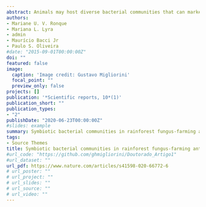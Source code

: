 ```yaml
---
abstract: Animals may host diverse bacterial communities that can markedly affect their behavioral physiology, ecology, and vulnerability to disease. Fungus-farming ants represent a classical example of mutualism that depends on symbiotic microorganisms. Unraveling the bacterial communities associated with fungus-farming ants is essential to understand the role of these microorganisms in the ant-fungus symbiosis. The bacterial community structure of five species of fungus-farmers (non-leaf-cutters; genera Mycocepurus, Mycetarotes, Mycetophylax, and Sericomyrmex) from three different environments in the Brazilian Atlantic rainforest (lowland forest, restinga forest, and sand dunes) was characterized with amplicon-based Illumina sequencing of 16 S ribosomal RNA gene. Possible differences in bacterial communities between ants internal to the nest (on the fungus garden) and external foragers were also investigated. Our results on the richness and diversity of associated bacteria provide novel evidence that these communities are host- and colony-specific in fungus-farming ants. Indeed, the bacterial communities associated with external foragers differ among the five species, and among colonies of the same species. Furthermore, bacterial communities from internal ants vs. foragers do not differ or differ only slightly within each ant species. This study highlights the importance of describing ant-associated bacterial communities to better understand this host-bacterial interaction in the social environment of insect colonies and provides the foundation for future studies on the ecological and evolutionary processes that drive the success of fungus-farming ants.
authors:
- Mariane U. V. Ronque
- Mariana L. Lyra
- admin
- Maurício Bacci Jr
- Paulo S. Oliveira
#date: "2015-09-01T00:00:00Z"
doi: ""
featured: false
image:
  caption: 'Image credit: Gustavo Migliorini'
  focal_point: ""
  preview_only: false
projects: []
publication: '*Scientific reports, 10*(1)'
publication_short: ""
publication_types:
- "2"
publishDate: "2020-06-23T00:00:00Z"
#slides: example
summary: Symbiotic bacterial communities in rainforest fungus-farming ants - evidence for species and colony specificity
tags:
- Source Themes
title: Symbiotic bacterial communities in rainforest fungus-farming ants - evidence for species and colony specificity
#url_code: "https://github.com/ghmigliorini/Doutorado_Artigo1"
#url_dataset: ""
url_pdf: https://www.nature.com/articles/s41598-020-66772-6
# url_poster: ""
# url_project: ""
# url_slides: ""
# url_source: ""
# url_video: ""
---
```

